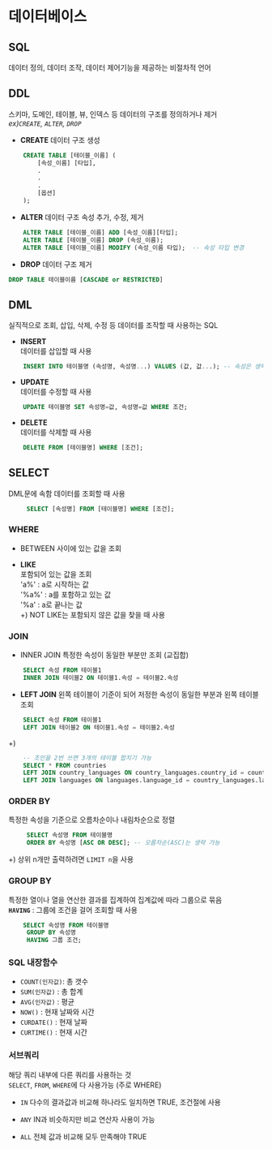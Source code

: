 # 데이터베이스
## SQL
데이터 정의, 데이터 조작, 데이터 제어기능을 제공하는 비절차적 언어


## DDL
스키마, 도메인, 테이블, 뷰, 인덱스 등 데이터의 구조를 정의하거나 제거  
*ex)`CREATE`, `ALTER`, `DROP`*  
  
- **CREATE**
데이터 구조 생성  
  
``` sql
    CREATE TABLE [테이블_이름] (  
        [속성_이름] [타입],  
        .  
        .  
        .  
        [옵션]  
    );  
```  
  
- **ALTER**
데이터 구조 속성 추가, 수정, 제거  
  
``` sql
    ALTER TABLE [테이블_이름] ADD [속성_이름][타입];  
    ALTER TABLE [테이블_이름] DROP (속성_이름);  
    ALTER TABLE [테이블_이름] MODIFY (속성_이름 타입);  -- 속성 타입 변경
```  
  
- **DROP**
데이터 구조 제거  
  
``` sql
DROP TABLE 테이블이름 [CASCADE or RESTRICTED]
```


## DML
실직적으로 조회, 삽입, 삭제, 수정 등 데이터를 조작할 때 사용하는 SQL  
  
- **INSERT**  
데이터를 삽입할 때 사용  
  
``` sql
    INSERT INTO 테이블명 (속성명, 속성명...) VALUES (값, 값...); -- 속성은 생략 가능
 ```

- **UPDATE**  
데이터를 수정할 때 사용  
  
``` sql
    UPDATE 테이블명 SET 속성명=값, 속성명=값 WHERE 조건;
```  
  
- **DELETE**  
데이터를 삭제할 때 사용  
  
``` sql
    DELETE FROM [테이블명] WHERE [조건];
```  
  
## SELECT
DML문에 속함
데이터를 조회할 때 사용  
  
``` sql
     SELECT [속성명] FROM [테이블명] WHERE [조건];
 ```  

### WHERE 
- BETWEEN
사이에 있는 값을 조회  
  
- **LIKE**  
포함되어 있는 값을 조회  
'a%' : a로 시작하는 값  
'%a%' : a를 포함하고 있는 값  
'%a' : a로 끝나는 값  
+) NOT LIKE는 포함되지 않은 값을 찾을 때 사용  
  
### JOIN
- INNER JOIN
특정한 속성이 동일한 부분만 조회 (교집합)  
  
``` sql
    SELECT 속성 FROM 테이블1  
    INNER JOIN 테이블2 ON 테이블1.속성 = 테이블2.속성 
```   
- **LEFT JOIN**
왼쪽 테이블이 기준이 되어 저정한 속성이 동일한 부분과 왼쪽 테이블 조회
  
``` sql
    SELECT 속성 FROM 테이블1  
    LEFT JOIN 테이블2 ON 테이블1.속성 = 테이블2.속성 
``` 
+) 
``` sql
    -- 조인을 2번 쓰면 3개의 테이블 합치기 가능
    SELECT * FROM countries  
    LEFT JOIN country_languages ON country_languages.country_id = country_languages.country_id  
    LEFT JOIN languages ON languages.language_id = country_languages.language_id;
```

### ORDER BY
특정한 속성을 기준으로 오름차순이나 내림차순으로 정렬  
  
``` sql
     SELECT 속성명 FROM 테이블명  
     ORDER BY 속성명 [ASC OR DESC]; -- 오름차순(ASC)는 생략 가능
 ```

+) 상위 n개만 출력하려면 `LIMIT n`을 사용  
  
### GROUP BY
특정한 열이나 열을 연산한 결과를 집계하여 집계값에 따라 그룹으로 묶음  
**`HAVING`** : 그룹에 조건을 걸어 조회할 때 사용  
  
``` sql
    SELECT 속성명 FROM 테이블명  
     GROUP BY 속성명
     HAVING 그룹 조건;
```

### SQL 내장함수
- `COUNT(인자값)`: 총 갯수
- `SUM(인자값)` : 총 합계
- `AVG(인자값)` : 평균
- `NOW()` : 현재 날짜와 시간
- `CURDATE()` : 현재 날짜
- `CURTIME()` : 현재 시간  
  
### 서브쿼리
해당 쿼리 내부에 다른 쿼리를 사용하는 것  
`SELECT`, `FROM`, `WHERE`에 다 사용가능 (주로 WHERE)  
  
- `IN`
다수의 결과값과 비교해 하나라도 일치하면 TRUE, 조건절에 사용  
  
- `ANY`
IN과 비슷하지만 비교 연산자 사용이 가능  
  
- `ALL`
전체 값과 비교해 모두 만족해야 TRUE